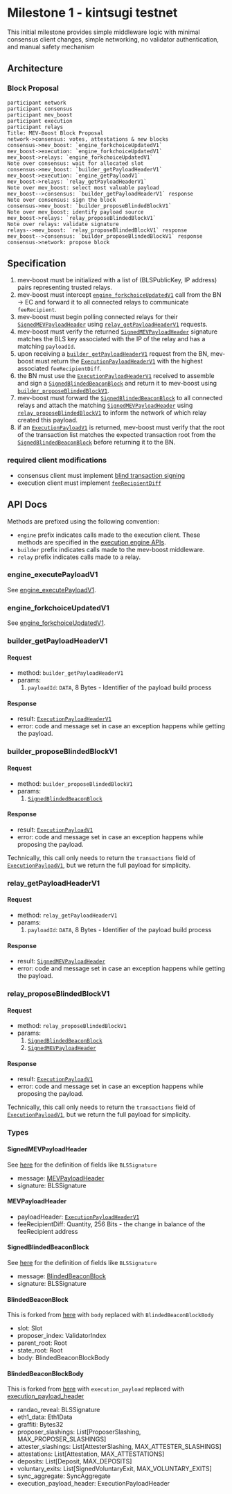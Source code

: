# Milestone 1 - kintsugi testnet

This initial milestone provides simple middleware logic with minimal consensus client changes, simple networking, no validator authentication, and manual safety mechanism

## Architecture

### Block Proposal

```sequence
participant network
participant consensus
participant mev_boost
participant execution
participant relays
Title: MEV-Boost Block Proposal
network->consensus: votes, attestations & new blocks
consensus->mev_boost: `engine_forkchoiceUpdatedV1`
mev_boost->execution: `engine_forkchoiceUpdatedV1`
mev_boost->relays: `engine_forkchoiceUpdatedV1`
Note over consensus: wait for allocated slot
consensus->mev_boost: `builder_getPayloadHeaderV1`
mev_boost->execution: `engine_getPayloadV1`
mev_boost->relays: `relay_getPayloadHeaderV1`
Note over mev_boost: select most valuable payload
mev_boost-->consensus: `builder_getPayloadHeaderV1` response
Note over consensus: sign the block
consensus->mev_boost: `builder_proposeBlindedBlockV1`
Note over mev_boost: identify payload source
mev_boost->relays: `relay_proposeBlindedBlockV1`
Note over relays: validate signature
relays-->mev_boost: `relay_proposeBlindedBlockV1` response
mev_boost-->consensus: `builder_proposeBlindedBlockV1` response
consensus->network: propose block
```

## Specification

1. mev-boost must be initialized with a list of (BLSPublicKey, IP address) pairs representing trusted relays.
2. mev-boost must intercept [`engine_forkchoiceUpdatedV1`](#engine_forkchoiceupdatedv1) call from the BN -> EC and forward it to all connected relays to communicate `feeRecipient`.
3. mev-boost must begin polling connected relays for their [`SignedMEVPayloadHeader`](#signedmevpayloadheader) using [`relay_getPayloadHeaderV1`](#relay_getpayloadheaderv1) requests.
4. mev-boost must verify the returned [`SignedMEVPayloadHeader`](#signedmevpayloadheader) signature matches the BLS key associated with the IP of the relay and has a matching `payloadId`.
5. upon receiving a [`builder_getPayloadHeaderV1`](#builder_getpayloadheaderv1) request from the BN, mev-boost must return the [`ExecutionPayloadHeaderV1`](https://github.com/ethereum/consensus-specs/blob/v1.1.6/specs/merge/beacon-chain.md#executionpayloadheader) with the highest associated `feeRecipientDiff`.
6. the BN must use the [`ExecutionPayloadHeaderV1`](https://github.com/ethereum/consensus-specs/blob/v1.1.6/specs/merge/beacon-chain.md#executionpayloadheader) received to assemble and sign a [`SignedBlindedBeaconBlock`](#signedblindedbeaconblock) and return it to mev-boost using [`builder_proposeBlindedBlockV1`](#builder_proposeblindedblockv1).
7. mev-boost must forward the [`SignedBlindedBeaconBlock`](#signedblindedbeaconblock) to all connected relays and attach the matching [`SignedMEVPayloadHeader`](#signedmevpayloadheader) using [`relay_proposeBlindedBlockV1`](#relay_proposeblindedblockv1) to inform the network of which relay created this payload.
8. if an [`ExecutionPayloadV1`](https://github.com/ethereum/consensus-specs/blob/v1.1.6/specs/merge/beacon-chain.md#executionpayload) is returned, mev-boost must verify that the root of the transaction list matches the expected transaction root from the [`SignedBlindedBeaconBlock`](#signedblindedbeaconblock) before returning it to the BN.

### required client modifications

- consensus client must implement [blind transaction signing](https://hackmd.io/@paulhauner/H1XifIQ_t#Change-1-Blind-Transaction-Signing)
- execution client must implement [`feeRecipientDiff`](https://github.com/ethereum/execution-apis/pull/150)

## API Docs

Methods are prefixed using the following convention:
- `engine` prefix indicates calls made to the execution client. These methods are specified in the [execution engine APIs](https://github.com/ethereum/execution-apis/blob/v1.0.0-alpha.5/src/engine/specification.md).
- `builder` prefix indicates calls made to the mev-boost middleware.
- `relay` prefix indicates calls made to a relay.

### engine_executePayloadV1

See [engine_executePayloadV1](https://github.com/ethereum/execution-apis/blob/v1.0.0-alpha.5/src/engine/specification.md#engine_executepayloadv1).

### engine_forkchoiceUpdatedV1

See [engine_forkchoiceUpdatedV1](https://github.com/ethereum/execution-apis/blob/v1.0.0-alpha.5/src/engine/specification.md#engine_forkchoiceupdatedv1).

### builder_getPayloadHeaderV1

#### Request

- method: `builder_getPayloadHeaderV1`
- params:
  1. `payloadId`: `DATA`, 8 Bytes - Identifier of the payload build process

#### Response

- result: [`ExecutionPayloadHeaderV1`](https://github.com/ethereum/consensus-specs/blob/v1.1.6/specs/merge/beacon-chain.md#executionpayloadheader)
- error: code and message set in case an exception happens while getting the payload.

### builder_proposeBlindedBlockV1

#### Request

- method: `builder_proposeBlindedBlockV1`
- params:
  1. [`SignedBlindedBeaconBlock`](#signedblindedbeaconblock)

#### Response

- result: [`ExecutionPayloadV1`](https://github.com/ethereum/consensus-specs/blob/v1.1.6/specs/merge/beacon-chain.md#executionpayload)
- error: code and message set in case an exception happens while proposing the payload.

Technically, this call only needs to return the `transactions` field of [`ExecutionPayloadV1`](https://github.com/ethereum/consensus-specs/blob/v1.1.6/specs/merge/beacon-chain.md#executionpayload), but we return the full payload for simplicity.

### relay_getPayloadHeaderV1

#### Request

- method: `relay_getPayloadHeaderV1`
- params:
  1. `payloadId`: `DATA`, 8 Bytes - Identifier of the payload build process

#### Response

- result: [`SignedMEVPayloadHeader`](#signedmevpayloadheader)
- error: code and message set in case an exception happens while getting the payload.

### relay_proposeBlindedBlockV1

#### Request

- method: `relay_proposeBlindedBlockV1`
- params:
  1. [`SignedBlindedBeaconBlock`](#signedblindedbeaconblock)
  2. [`SignedMEVPayloadHeader`](#signedmevpayloadheader)

#### Response

- result: [`ExecutionPayloadV1`](https://github.com/ethereum/consensus-specs/blob/v1.1.6/specs/merge/beacon-chain.md#executionpayload)
- error: code and message set in case an exception happens while proposing the payload.

Technically, this call only needs to return the `transactions` field of [`ExecutionPayloadV1`](https://github.com/ethereum/consensus-specs/blob/v1.1.6/specs/merge/beacon-chain.md#executionpayload), but we return the full payload for simplicity. 

### Types

#### SignedMEVPayloadHeader

See [here](https://github.com/ethereum/consensus-specs/blob/v1.1.6/specs/phase0/beacon-chain.md#custom-types) for the definition of fields like `BLSSignature`

- message: [MEVPayloadHeader](#mevpayloadheader)
- signature: BLSSignature

#### MEVPayloadHeader

- payloadHeader: [`ExecutionPayloadHeaderV1`](https://github.com/ethereum/consensus-specs/blob/v1.1.6/specs/merge/beacon-chain.md#executionpayloadheader)
- feeRecipientDiff: Quantity, 256 Bits - the change in balance of the feeRecipient address

#### SignedBlindedBeaconBlock

See [here](https://github.com/ethereum/consensus-specs/blob/v1.1.6/specs/phase0/beacon-chain.md#custom-types) for the definition of fields like `BLSSignature`

- message: [BlindedBeaconBlock](#blindedbeaconblock)
- signature: BLSSignature

#### BlindedBeaconBlock

This is forked from [here](https://github.com/ethereum/consensus-specs/blob/v1.1.6/specs/phase0/beacon-chain.md#beaconblock) with `body` replaced with `BlindedBeaconBlockBody`

- slot: Slot
- proposer_index: ValidatorIndex
- parent_root: Root
- state_root: Root
- body: BlindedBeaconBlockBody

#### BlindedBeaconBlockBody

This is forked from [here](https://github.com/ethereum/consensus-specs/blob/v1.1.6/specs/merge/beacon-chain.md#beaconblockbody) with `execution_payload` replaced with [execution_payload_header](https://github.com/ethereum/consensus-specs/blob/v1.1.6/specs/merge/beacon-chain.md#executionpayloadheader)

- randao_reveal: BLSSignature
- eth1_data: Eth1Data
- graffiti: Bytes32
- proposer_slashings: List[ProposerSlashing, MAX_PROPOSER_SLASHINGS]
- attester_slashings: List[AttesterSlashing, MAX_ATTESTER_SLASHINGS]
- attestations: List[Attestation, MAX_ATTESTATIONS]
- deposits: List[Deposit, MAX_DEPOSITS]
- voluntary_exits: List[SignedVoluntaryExit, MAX_VOLUNTARY_EXITS]
- sync_aggregate: SyncAggregate
- execution_payload_header: ExecutionPayloadHeader

